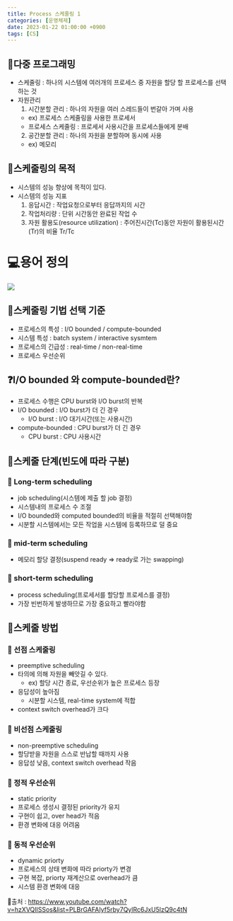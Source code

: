 ```yaml
---
title: Process 스케줄링 1
categories: [운영체제]
date: 2023-01-22 01:00:00 +0900
tags: [CS]
---
```


## 📌다중 프로그래밍

- 스케줄링 : 하나의 시스템에 여러개의 프로세스 중 자원을 할당 할 프로세스를 선택 하는 것
- 자원관리
  1. 시간분할 관리 : 하나의 자원을 여러 스레드들이 번갈아 가며 사용
  - ex) 프로세스 스케줄링을 사용한 프로세서
  - 프로세스 스케줄링 : 프로세서 사용시간을 프로세스들에게 분배
  2. 공간분할 관리 : 하나의 자원을 분할하며 동시에 사용
  - ex) 메모리

## 📌스케줄링의 목적

- 시스템의 성능 향상에 목적이 있다.
- 시스템의 성능 지표
  1. 응답시간 : 작업요청으로부터 응답까지의 시간
  2. 작업처리량 : 단위 시간동안 완료된 작업 수
  3. 자원 활용도(resource utilization) : 주어진시간(Tc)동안 자원이 활용된시간(Tr)의 비율 Tr/Tc

# 💻용어 정의

![](https://velog.velcdn.com/images/wjdtmfgh/post/c22139f2-1b2e-4d9d-b0d0-d61cd05bd2e9/image.png)

## 📌스케줄링 기법 선택 기준

- 프로세스의 특성 : I/O bounded / compute-bounded
- 시스템 특성 : batch system / interactive sysmtem
- 프로세스의 긴급성 : real-time / non-real-time
- 프로세스 우선순위

## ❓I/O bounded 와 compute-bounded란?

- 프로세스 수행은 CPU burst와 I/O burst의 반복
- I/O bounded : I/O burst가 더 긴 경우
  - I/O burst : I/O 대기시간(또는 사용시간)
- compute-bounded : CPU burst가 더 긴 경우
  - CPU burst : CPU 사용시간

## 📌스케줄 단계(빈도에 따라 구분)

### 📖 Long-term scheduling

- job scheduling(시스템에 제출 할 job 결정)
- 시스템내의 프로세스 수 조절
- I/O bounded와 computed bounded의 비율을 적절히 선택해야함
- 시분할 시스템에서는 모든 작업을 시스템에 등록하므로 덜 중요

### 📖 mid-term scheduling

- 메모리 할당 결정(suspend ready => ready로 가는 swapping)

### 📖 short-term scheduling

- process scheduling(프로세서를 할당할 프로세스를 결정)
- 가장 빈번하게 발생하므로 가장 중요하고 빨라야함

## 📌스케줄 방법

### 📖 선점 스케줄링

- preemptive scheduling
- 타의에 의해 자원을 빼앗길 수 있다.
  - ex) 할당 시간 종료, 우선순위가 높은 프로세스 등장
- 응답성이 높아짐
  - 시분할 시스템, real-time system에 적합
- context switch overhead가 크다

### 📖 비선점 스케줄링

- non-preemptive scheduling
- 할당받을 자원을 스스로 반납할 때까지 사용
- 응답성 낮음, context switch overhead 작음

### 📖 정적 우선순위

- static priority
- 프로세스 생성시 결정된 priority가 유지
- 구현이 쉽고, over head가 적음
- 환경 변화에 대응 어려움

### 📖 동적 우선순위

- dynamic priorty
- 프로세스의 상태 변화에 따라 priorty가 변경
- 구현 복잡, priorty 재계산으로 overhead가 큼
- 시스템 환경 변화에 대응

📮출처 : https://www.youtube.com/watch?v=hzXVQIlSSos&list=PLBrGAFAIyf5rby7QylRc6JxU5lzQ9c4tN
